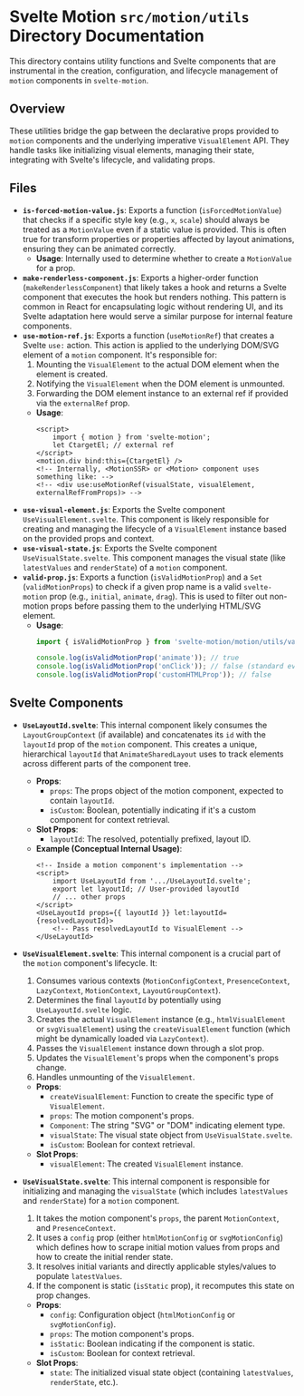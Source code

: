 # Svelte Motion `src/motion/utils` Directory Documentation

This directory contains utility functions and Svelte components that are instrumental in the creation, configuration, and lifecycle management of `motion` components in `svelte-motion`.

## Overview

These utilities bridge the gap between the declarative props provided to `motion` components and the underlying imperative `VisualElement` API. They handle tasks like initializing visual elements, managing their state, integrating with Svelte's lifecycle, and validating props.

## Files

*   **`is-forced-motion-value.js`**: Exports a function (`isForcedMotionValue`) that checks if a specific style key (e.g., `x`, `scale`) should always be treated as a `MotionValue` even if a static value is provided. This is often true for transform properties or properties affected by layout animations, ensuring they can be animated correctly.
    *   **Usage**: Internally used to determine whether to create a `MotionValue` for a prop.
*   **`make-renderless-component.js`**: Exports a higher-order function (`makeRenderlessComponent`) that likely takes a hook and returns a Svelte component that executes the hook but renders nothing. This pattern is common in React for encapsulating logic without rendering UI, and its Svelte adaptation here would serve a similar purpose for internal feature components.
*   **`use-motion-ref.js`**: Exports a function (`useMotionRef`) that creates a Svelte `use:` action. This action is applied to the underlying DOM/SVG element of a `motion` component. It's responsible for:
    1.  Mounting the `VisualElement` to the actual DOM element when the element is created.
    2.  Notifying the `VisualElement` when the DOM element is unmounted.
    3.  Forwarding the DOM element instance to an external ref if provided via the `externalRef` prop.
    *   **Usage**:
        ```svelte
        <script>
            import { motion } from 'svelte-motion';
            let CtargetEl; // external ref
        </script>
        <motion.div bind:this={CtargetEl} />
        <!-- Internally, <MotionSSR> or <Motion> component uses something like: -->
        <!-- <div use:useMotionRef(visualState, visualElement, externalRefFromProps)> -->
        ```
*   **`use-visual-element.js`**: Exports the Svelte component `UseVisualElement.svelte`. This component is likely responsible for creating and managing the lifecycle of a `VisualElement` instance based on the provided props and context.
*   **`use-visual-state.js`**: Exports the Svelte component `UseVisualState.svelte`. This component manages the visual state (like `latestValues` and `renderState`) of a `motion` component.
*   **`valid-prop.js`**: Exports a function (`isValidMotionProp`) and a `Set` (`validMotionProps`) to check if a given prop name is a valid `svelte-motion` prop (e.g., `initial`, `animate`, `drag`). This is used to filter out non-motion props before passing them to the underlying HTML/SVG element.
    *   **Usage**:
        ```javascript
        import { isValidMotionProp } from 'svelte-motion/motion/utils/valid-prop';

        console.log(isValidMotionProp('animate')); // true
        console.log(isValidMotionProp('onClick')); // false (standard event, not a motion prop)
        console.log(isValidMotionProp('customHTMLProp')); // false
        ```

## Svelte Components

*   **`UseLayoutId.svelte`**: This internal component likely consumes the `LayoutGroupContext` (if available) and concatenates its `id` with the `layoutId` prop of the `motion` component. This creates a unique, hierarchical `layoutId` that `AnimateSharedLayout` uses to track elements across different parts of the component tree.
    *   **Props**:
        *   `props`: The props object of the motion component, expected to contain `layoutId`.
        *   `isCustom`: Boolean, potentially indicating if it's a custom component for context retrieval.
    *   **Slot Props**:
        *   `layoutId`: The resolved, potentially prefixed, layout ID.
    *   **Example (Conceptual Internal Usage)**:
        ```svelte
        <!-- Inside a motion component's implementation -->
        <script>
            import UseLayoutId from '.../UseLayoutId.svelte';
            export let layoutId; // User-provided layoutId
            // ... other props
        </script>
        <UseLayoutId props={{ layoutId }} let:layoutId={resolvedLayoutId}>
            <!-- Pass resolvedLayoutId to VisualElement -->
        </UseLayoutId>
        ```

*   **`UseVisualElement.svelte`**: This internal component is a crucial part of the `motion` component's lifecycle. It:
    1.  Consumes various contexts (`MotionConfigContext`, `PresenceContext`, `LazyContext`, `MotionContext`, `LayoutGroupContext`).
    2.  Determines the final `layoutId` by potentially using `UseLayoutId.svelte` logic.
    3.  Creates the actual `VisualElement` instance (e.g., `htmlVisualElement` or `svgVisualElement`) using the `createVisualElement` function (which might be dynamically loaded via `LazyContext`).
    4.  Passes the `VisualElement` instance down through a slot prop.
    5.  Updates the `VisualElement`'s props when the component's props change.
    6.  Handles unmounting of the `VisualElement`.
    *   **Props**:
        *   `createVisualElement`: Function to create the specific type of `VisualElement`.
        *   `props`: The motion component's props.
        *   `Component`: The string "SVG" or "DOM" indicating element type.
        *   `visualState`: The visual state object from `UseVisualState.svelte`.
        *   `isCustom`: Boolean for context retrieval.
    *   **Slot Props**:
        *   `visualElement`: The created `VisualElement` instance.

*   **`UseVisualState.svelte`**: This internal component is responsible for initializing and managing the `visualState` (which includes `latestValues` and `renderState`) for a `motion` component.
    1.  It takes the motion component's `props`, the parent `MotionContext`, and `PresenceContext`.
    2.  It uses a `config` prop (either `htmlMotionConfig` or `svgMotionConfig`) which defines how to scrape initial motion values from props and how to create the initial render state.
    3.  It resolves initial variants and directly applicable styles/values to populate `latestValues`.
    4.  If the component is static (`isStatic` prop), it recomputes this state on prop changes.
    *   **Props**:
        *   `config`: Configuration object (`htmlMotionConfig` or `svgMotionConfig`).
        *   `props`: The motion component's props.
        *   `isStatic`: Boolean indicating if the component is static.
        *   `isCustom`: Boolean for context retrieval.
    *   **Slot Props**:
        *   `state`: The initialized visual state object (containing `latestValues`, `renderState`, etc.).